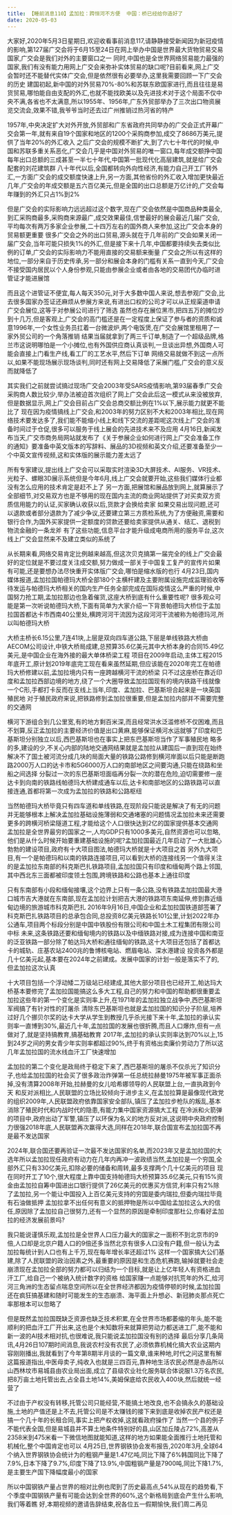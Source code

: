 ```yaml
---
title: 【睡前消息110】孟加拉：跨恒河不方便  中国：桥已经给你造好了
date: 2020-05-03
---
```


大家好,2020年5月3日星期日,欢迎收看事前消息117,请静静接受新闻因为新冠疫情的影响,第127届广交会将于6月15至24日在网上举办中国是世界最大货物贸易交易国家,广交会是我们对外的主要窗口之一
同时,中国也是全世界网络贸易能力最强的国家,我们有没有能力用网上广交会来弥补实体贸易的缺口呢?目前看来,网上广交会暂时还不能替代实体广交会,但是依然很有必要举办,这里我需要回顾一下广交会的历史
建国初起,新中国的对外贸易70%-80%和苏联东欧国家进行,而且往往是易货贸易,哪怕能自由支配的外汇,也就不能找欧美以及先进技术对于这个局面不仅中央不满,各省也不太满意,所以1955年、1956年,广东外贸部举办了三次出口物资展览交流会,效果不错,我爷爷当时还去过广州推销过热河省的特产

1957年,中央决定扩大对外开放,外贸部和广东省政府共同举办的广交会正式开幕广交会第一年,就有来自19个国家和地区的1200个采购商参加,成交了8686万美元,提供了当年20%的外汇收入
之后广交会的规模不断扩大,到了六七十年代的时候,中国和苏联多重关系恶化,广交会几乎是中国对外贸易的唯一窗口,每年成交额挣中国每年出口总额的三成甚至一半七十年代,中国第一批现代化高层建筑,就是给广交会配套的刘花建筑群
八十年代以后,全国都转向外向性经济,有能力自己开工厂转外汇,一方面广交会的成交额度快速上升,另一方面,其他省份的外汇收入增加更快最近几年,广交会的年成交额是五六百亿美元,但是全国的出口总额是万亿计的,广交会每年赚到的外汇只占1%到2%

但是广交会的实际影响力远远超过这个数字,现在广交会依然是中国商品种类最全,到汇采购商最多,采购商来源最广,成交效果最佳,信誉最好的展会最近几届广交会,平均每次有两万多家企业参展,二十四万左右的国外商人来参加,这比广交会本身的贸易额更重要
很多广交会之外的出口贸易,源头就在于几年前的广交会如果关闭一届广交会,当年可能只损失1%的外汇,但是接下来十几年,中国都要持续失去类似比例的订单,广交会的实际影响力不能用直接的交易额来衡量
广交会之所以有这样的地位,一部分来自于历史传承,另一部分和展会本身的门槛有关系一直到今天,广交会不接受国内居民以个人身份参观,只能由参展企业或者由各地的交易团代办临时进管证才能进展馆

而且这个进管证不便宜,每人每天350元,对于大多数中国人来说,想去参观广交会,比去很多国家办签证还麻烦从参展方来说,有进出口权的公司才可以从正规渠道申请广交会展位,这等于对参展公司进行了筛选
虽然也存在展位黑市,把四五万的摊位炒到十几万,但是客观上,广交会的高门槛还是在一定程度上保证了参与者的资质和诚意1996年,一个女性业务员扛着一台微波炉,两个电饭煲,在广交会展馆里租用了一家外贸公司的一个角落推销
结果当届就拿到了两三千订单,制造了一个超级品牌,格兰市这说明哪怕是一个小摊位,也有外国供应商认真谈判,一旦谈出异想,外国商人可能会直接上门看生产线,看工厂的工艺水平,然后下订单
网络交易就做不到这一点所以,如果不能现场展示现场谈判,同时还有网上交易降低了采展门槛,广交会的意义反而就降低了

其实我们之前就尝试搞过现场广交会2003年受SARS疫情影响,第93届春季广交会采购商人数比较少,举办法被迫首次组织了网上广交会此后这一模式从来没被放弃,但是数据显示,网上广交会目前占广交会总商交额比例在1%以下,展示能力就更不能比了
现在因为疫情搞线上广交会,和2003年的努力区别不大和2003年相比,现在网络技术要发达多了,我们能不能缩小线上和线下交流的差距呢这次线上广交会的准备时间过于仓促,很多可以服务于线上展会的先进技术来不及应用
4月16日,新闻发布当天,广交市商务局网站就发布了《关于参展企业如何进行网上广交会准备工作的通知》要准备中英文版本的写辞料、展品的3D视频和英文介绍,还要准备至少一个中英文宣传视频,这和实体版的展示能力差太远了

所有专家建议,提出线上广交会可以采取实时渲染3D大屏技术、AI服务、VR技术、光粒子、螺眼3D展示系统但是今年6月,线上广交会就要开始,这些我们媒体行业都没有怎么应用的技术肯定是赶不上了
另一方面,把展馆和展品放到网上,就算展示了全部细节,对交易双方也是不够用的现在国内主流的商业网站提供了对买卖双方资质信用能力的认证,买家确认收获以后,货款才会换给卖家
如果交易出现问题,还可以退款或者部分退款为了减少争议,还要建立第三方质检系统,为了方便融资,需要和银行合作,为国外买家提供一定额度的贷款还要给卖家提供从通关、结汇、退税到物流金融的一条龙斧
有了这些功能,信息平台才能升级成电商所用的服务平台,这次线上广交会显然来不及建立类似的系统了

从长期来看,网络交易肯定比例越来越高,但这次贝克搞第一届完全的线上广交会最好的定位就是不要过度关注成交额,努力做成一部关于中国复工复产的宣传片如果有可能,还是要想办法尽快重开实体版广交会,哪怕是缩水版的也行
4月23日,国内媒体报道,孟加拉国帕德玛大桥全部180个主横杆建及主要附属设施完成监理验收等待发运与帕德玛大桥相关的国内生产任务全部完成在国际疫情这么严重的时候,中国努力抢工期,孟加拉那边也急着催货,这座大桥到底有什么重要性呢?
很多观众可能是第一次听说帕德玛大桥,下面有简单为大家介绍一下背景帕德玛大桥位于孟加拉国首都达卡市西南40公里处,横跨河河干流因为这段河河干流被称为帕德玛河,所以叫帕德玛大桥

大桥主桥长6.15公里,7连41块,上层是双向四车道公路,下层是单线铁路大桥由AECOM公司设计,中铁大桥局成建,总预算35.6亿美元其中大桥本身的合同15.49亿美元,是中国企业在海外接的最大单体桥梁工程
项目在2009年启动,主体工程2015年底开工,原计划2019年底完工现在看来虽然延期,但应该能在2020年完工在帕德玛大桥修建以前,孟加拉境内只有一座跨越横河干流的桥梁
只不过这座桥在靠近印度和孟加拉西部边境的地方,绕了一个大圈导致孟加拉国现有的境内铁路干线就像一个C形,手都打卡反而在支线上当年,印度、孟加拉、巴基斯坦合起来是一块英国殖民地
对于殖民政府来说,把铁路修到孟加拉很重要,但是孟加拉内部并不需要完整的交通网

横河下游组合到几公里宽,有的地方剩百米深,而且经常洪水泛滥修桥不仅困难,而且不划算,反正孟加拉的主要经济价值是出口黄麻,能够保证横河水运就够了印度和巴基斯坦分别独立以后,西巴基斯坦也在事实上把东巴基斯坦当作了军事殖民地
略多的多,建设的少,不关心内部的陆地交通网结果就是孟加拉从建国后一直到现在始终解决不了国土被河流分成几块的局面大量的铁路公路修到横河岸面以后只能是断跑路2000万人口的达卡市和5G6000万人口的南部地区之间要沟通,只能在绕路和坐船之间选择
分裂过一次的东巴基斯坦面临再分裂一次的潜在危险,迫切需要修一座达卡到向南的铁路线帕德玛大桥建成通车以后,达卡和南部地区的公路铁路可以直接连通,首都将第一次成为孟加拉的铁路和公路枢纽

当然帕德玛大桥毕竟只有四车道和单线铁路,在现阶段只能说是解决了有无的问题并无能够根本上解决孟加拉基础设施薄弱和交通堵塞的问题情况孟加拉未来还需要更多的跨横河桥梁隧道工程,才能给这个人口很快达到2亿的国家提供基本交通网
孟加拉是全世界最穷的国家之一,人均GDP只有1000多美元,自然资源也可以忽略,他们是从什么时候开始要重建基础设施的呢?孟加拉国最近几年启动了一大批雄心勃勃的建设项目,政府有十大项目图法,帕德玛大桥就是十大项目之首
另外九大项目,有一个是帕德玛和以南的铁路连接项目,可以看到大桥的连接线另一个值得关注的是孟加拉东南部的科克斯巴扎铁路项目,孟加拉国只有印度和缅甸两个路上邻国,其中西北东三面都被印度领土包围,跨境铁路和公路也基本上通往印度

只有东南部有小段和缅甸接壤,这个边界上只有一条公路,没有铁路孟加拉国最大港口城市吉大港就在东南部,现在孟加拉计划把吉大港的铁路项东南延伸,修到靠近缅甸边境的旅游城市科克斯巴扎
2016年9月16日,中国企业和孟加拉国铁道部签署了科克斯巴扎铁路项目的总承包合同,总投资8亿美元铁路长101公里,计划2022年办公通车,项目两个标段分别是中国中铁股份有限公司和中国土木工程集团有限公司中标
未来,这条铁路还要和缅甸境内的铁路以及中缅铁路对接,成为连接中国和南亚的泛亚铁路一部分除了帕达玛大桥和通往缅甸的铁路,这十大项目还包括了首都达卡的城轨、庄基农站2400兆的鲁博核电站、燃眉电站、深水港建设
投资各外都是几十亿美元起,基本要在2024年之前建成。发展中国家的计划一般是落实不了的,但孟加拉这次认真

十大项目包括一个浮动矮二万级站已经建成,其他大部分项目也已经开工,帕达玛大桥基本要修完了孟加拉国能搞这么多大工程,自己的努力和中国的帮助都很重要孟加拉这些年的第一个变化是实则率上升,在1971年的孟加拉独立战争中,西巴基斯坦军阀搞了有针对性的打屠杀
清除东巴基斯坦也就是孟加拉国的知识分子阶层,培养过好几个挪贝尔奖的达卡大学从学生到教授几乎杀光接下来十年,孟加拉的承认实则率一直博到30%,最近几十年,孟加拉国的发展也很折腾,而且人口爆炸,但有一点做对了,就是坚持搞教育,搞基础教育
2017年,孟加拉的承认实则率达到70%以上,15到24岁之间的男女青少年实则率都超过90%,终于有资格出卖廉价劳动力了所以这几年孟加拉国的流水线血汗工厂快速增加

孟加拉的第二个变化是政局终于稳定下来了,西巴基斯坦的屠杀不仅杀光了知识分子,也给孟加拉国的社会买了很多政治炸弹第一任总统拉赫曼1975年被军事正面杀掉,没有清算2008年开始,拉赫曼的女儿哈希娜领导的人民联盟上台,一直执政到今天
和反对派相比,人民联盟的立场比较倾向于进步主义,在孟加拉算是最像现代政党的组织2009年,人民联盟政府依靠国家安全部队,镇压了孟加拉步枪队的叛乱,基本消除了殖民时代和内战时代的隐患,有能力集中国家资源搞大工程
在冷派和火箭弹的项目中,政府出动了军警,镇压了以环保为名义的地方反对派,这说明中央政府控制力很强2018年底,人民联盟再次赢得大选,同样在2018年,联合国宣布孟加拉国不再是最不发达国家

2024年,联合国还要再验证一次最不发达国家的名单,而2023年又是孟加拉国的大选年所以孟加拉现任政府有动力在几年内再冲一波政绩当然,孟加拉是一个穷国,全部外汇只有330亿美元,扣除必要的储备和周转,最多支撑两个几十亿美元的项目
现在同时开工了10个,很大程度上靠中国支持帕德玛大桥预算35.6亿美元,只有15%资金由孟加拉自筹中国进出口银行提供了26亿美元的优惠买方信贷,利率只有2%除了孟加拉,另一个能让中国投入上百亿美元支持的穷国是委内瑞拉,但委内瑞拉毕竟有石油做抵押
孟加拉拿不出任何有意义的抵押物是所以中国给孟加拉这么大的信任,原因除了孟加拉自己很努力,还有一个显然的原因是牵制印度那杜公,你看好孟加拉的经济发展前景吗?

我只能说谨慎乐观,孟加拉是全世界人口压力最大的国家之一面积不到北京市的9倍,人口却是北京户籍人口的9倍还多当然北京有很多人口没有户籍,但一般认为孟加拉每统计到人口也有上千万,现在每年增长率还超过1%
这样一个国家搞大公们基建,除了人民联盟的政治因素之外,最重要的原因是和生态危机赛跑,输掉就要社会走崩溃现在孟加拉全部的努力都可以归结为一个目标,就是让上亿年轻人有资格进血汗工厂,给自己一个被纳入统计数字的资格
给国家赚一点能够对抗荒年的外汇,给河河三角洲的生态留点喘息空间所以在全世界经济都因为疫情停顿的时候,孟加拉国还在疯狂搞基建和随时可能发生的生态崩溃、海平面上升想必、新冠肺炎那点死亡率那根本可以忽略了

但是既然孟加拉国既缺乏资源也缺乏技术积累,在全世界市场都萎缩的年头,能不能顺利的把血汗工厂开出来,这也是个未知数将来就算把劳动力都送进工厂,能不能和新一波的AI技术相对抗,也很难说,我只能说孟加拉国没有别的选择
最后分享几条简讯,4月26日107期时间消息,我说农村没有农民了,必须依靠机械化搞大农业这期内容刚刚播出,我就看到了今年第8期半月谈的一篇文章,谁来种地,时代之问这里有解
这篇报道指出,中医母卖子,纯收入也就是三四百元,靠种地生活农民必然是赤品所以山西林坟市易城县由农业局出面,成立了县级农业社化服务联合体说服1.3万名农民,把8万亩土地托管出去,占全县土地14%,美姆保底给农民收入400块,然后就统一经营了

不过由于产权没有转移,托管公司只能经营,不能搞土地改良,也不会搞永久的基础设施,土地的产值还是上不去,托管公司是不太赚钱的接下来到底是收掉农民产权还是搞一个几十年的长租合同,事实上把产权收掉,这就看政府操作了
当然一个县的例子不能代表全国,但是易城县并不算土地条件特别好的县,山区加丘陵占72%,高差从2358米到475米看一下微信地图就能知道,这样的地方如果能全面推行土地托管和机械化,整个中国肯定也可以
4月25日,世界钢铁协会发布报告,2020年3月,全球64个纳入世界钢铁协会统计为的粗钢产量是1.47亿吨,同比下降了6%韩国同比下降了7.9%,日本下降了9.7%,印度下降了13.9%,中国粗钢产量是7900吨,同比下降1.7%,是主要生产国下降幅度最小的国家

所以中国钢铁产量占世界的相对比例也爬到了历史最高点,54%从现在的趋势看,下个季度中国钢铁产量有可能会达到全世界的60%,这个新格局到底会产生什么影响,我们等着瞧
好,本期视频的邀请告辞结束,祝各位五一假期愉快,我们周二再见